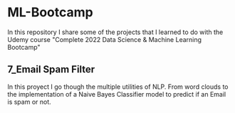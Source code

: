 # ML-Bootcamp
In this repository I share some of the projects that I learned to do with the Udemy course "Complete 2022 Data Science & Machine Learning
Bootcamp"

## 7_Email Spam Filter
In this proyect I go though the multiple utilities of NLP. From word clouds to the implementation of a Naive Bayes Classifier model to predict if an Email is spam or not. 

